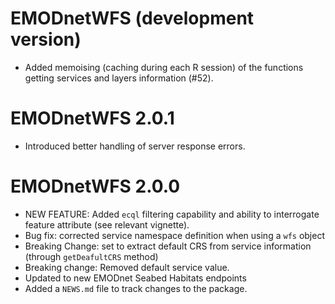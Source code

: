 # EMODnetWFS (development version)

* Added memoising (caching during each R session) of the functions getting services
 and layers information (#52).

# EMODnetWFS 2.0.1

* Introduced better handling of server response errors.

# EMODnetWFS 2.0.0


* NEW FEATURE: Added `ecql` filtering capability and ability to interrogate feature attribute (see relevant vignette).
* Bug fix: corrected service namespace definition when using a `wfs` object
* Breaking Change: set to extract default CRS from service information (through `getDeafultCRS` method)
* Breaking change: Removed default service value.
* Updated to new EMODnet Seabed Habitats endpoints
* Added a `NEWS.md` file to track changes to the package.
